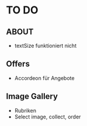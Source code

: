 # TO DO

## ABOUT

- textSize funktioniert nicht

## Offers

- Accordeon für Angebote

## Image Gallery

- Rubriken
- Select image, collect, order
